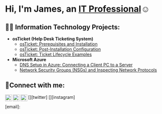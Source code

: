 <h1>Hi, I'm James, an <a href="https://linkedin.com/in/James">IT Professional</a>☺</h1>

<h2>👨‍💻 Information Technology Projects:</h2>

- <b>osTicket (Help Desk Ticketing System)</b>
  - [osTicket: Prerequisites and Installation](https://github.com/JamesPelayo008/osticket-prereqs)
  - [osTicket: Post-Installation Configuration](https://github.com/JamesPelayo008/post-install-config)
  - [osTicket: Ticket Lifecycle Examples](https://github.com/JamesPelayo008/ticket-lifecycle)
- <b>Microsoft Azure</b>
  - [DNS Setup in Azure: Connecting a Client PC to a Server](https://github.com/JamesPelayo008/configure-ad)
  - [Network Security Groups (NSGs) and Inspecting Network Protocols](https://github.com/JamesPelayo008/azure-network-protocols)

<h2>🤳Connect with me:</h2>

[<img align="left" alt="Josh | Twitter" width="22px" src="https://cdn.jsdelivr.net/npm/simple-icons@v3/icons/twitter.svg" />][twitter]
[<img align="left" alt="Josh | LinkedIn" width="22px" src="https://cdn.jsdelivr.net/npm/simple-icons@v3/icons/linkedin.svg" />][linkedin]
[<img align="left" alt="Josh | Instagram" width="22px" src="https://cdn.jsdelivr.net/npm/simple-icons@v3/icons/instagram.svg" />][instagram]

[email]: 

[linkedin]: https://www.linkedin.com/in/james-pelayo-6b7a28262/

